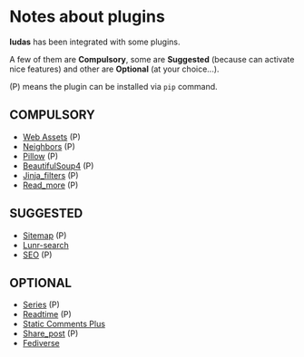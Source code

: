 # Notes about plugins

**Iudas** has been integrated with some plugins.

A few of them are **Compulsory**, some are **Suggested** (because can activate nice features) and other are **Optional** (at your choice...).

(P) means the plugin can be installed via `pip` command.

## COMPULSORY

- [Web Assets](https://pypi.org/project/pelican-webassets/) (P)
- [Neighbors](https://pypi.org/project/pelican-neighbors/) (P)
- [Pillow](https://pypi.org/project/Pillow/) (P)
- [BeautifulSoup4](https://pypi.org/project/beautifulsoup4/) (P)
- [Jinja_filters](https://pypi.org/project/pelican-jinja-filters/) (P)
- [Read_more](https://pypi.org/project/pelican-read-more/) (P)

## SUGGESTED

- [Sitemap](https://pypi.org/project/pelican-sitemap/) (P)
- [Lunr-search](https://github.com/mpaglia0/Lunr-search)
- [SEO](https://pypi.org/project/pelican-seo/) (P)

## OPTIONAL

- [Series](https://pypi.org/project/pelican-series/) (P)
- [Readtime](https://pypi.org/project/pelican-readtime/) (P)
- [Static Comments Plus](https://github.com/mpaglia0/Static_Comments_Plus)
- [Share_post](https://pypi.org/project/pelican-share-post/) (P)
- [Fediverse](https://github.com/pelican-plugins/fediverse)
